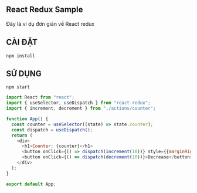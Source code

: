 ## React Redux Sample

Đây là ví dụ đơn giản về React redux

## CÀI ĐẶT

    npm install

## SỬ DỤNG

    npm start


```javascript
import React from "react";
import { useSelector, useDispatch } from "react-redux";
import { increment, decrement } from "./actions/counter";

function App() {
  const counter = useSelector((state) => state.counter);
  const dispatch = useDispatch();
  return (
    <div>
      <h1>Counter: {counter}</h1>
      <button onClick={() => dispatch(increment(10))} style={{marginRight: 10}}>Increase</button>
      <button onClick={() => dispatch(decrement(10))}>Decrease</button>
    </div>
  );
}

export default App;

```
